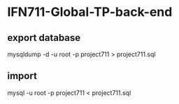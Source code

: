 # IFN711-Global-TP-back-end

## export database
mysqldump -d -u root -p project711 > project711.sql

## import
mysql -u root -p project711 < project711.sql
